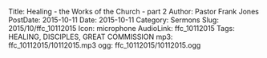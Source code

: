 Title: Healing - the Works of the Church - part 2
Author: Pastor Frank Jones
PostDate: 2015-10-11
Date: 2015-10-11
Category: Sermons
Slug: 2015/10/ffc_10112015
Icon: microphone
AudioLink: ffc_10112015
Tags: HEALING, DISCIPLES, GREAT COMMISSION
mp3: ffc_10112015/10112015.mp3
ogg: ffc_10112015/10112015.ogg

